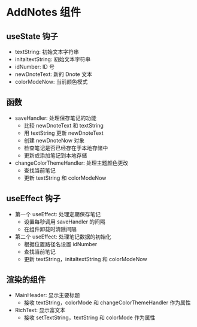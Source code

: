 # AddNotes 组件

## useState 钩子

-   textString: 初始文本字符串
-   initaltextString: 初始文本字符串
-   idNumber: ID 号
-   newDnoteText: 新的 Dnote 文本
-   colorModeNow: 当前颜色模式

## 函数

-   saveHandler: 处理保存笔记的功能
    -   比较 newDnoteText 和 textString
    -   用 textString 更新 newDnoteText
    -   创建 newDnoteNow 对象
    -   检查笔记是否已经存在于本地存储中
    -   更新或添加笔记到本地存储
-   changeColorThemeHandler: 处理主题颜色更改
    -   查找当前笔记
    -   更新 textString 和 colorModeNow

## useEffect 钩子

-   第一个 useEffect: 处理定期保存笔记
    -   设置每秒调用 saveHandler 的间隔
    -   在组件卸载时清除间隔
-   第二个 useEffect: 处理笔记数据的初始化
    -   根据位置路径名设置 idNumber
    -   查找当前笔记
    -   更新 textString，initaltextString 和 colorModeNow

## 渲染的组件

-   MainHeader: 显示主要标题
    -   接收 textString，colorMode 和 changeColorThemeHandler 作为属性
-   RichText: 显示富文本
    -   接收 setTextString，textString 和 colorMode 作为属性
